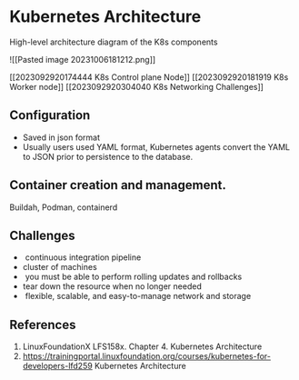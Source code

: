 # Kubernetes Architecture
High-level architecture diagram of the K8s components

![[Pasted image 20231006181212.png]]

[[2023092920174444 K8s Control plane Node]]
[[2023092920181919 K8s Worker node]]
[[2023092920304040 K8s Networking Challenges]]
## Configuration
- Saved in json format
- Usually users used YAML format, Kubernetes agents convert the YAML to JSON prior to persistence to the database.

## Container creation and management.
Buildah, Podman, containerd

## Challenges
-  continuous integration pipeline
-  cluster of machines
-  you must be able to perform rolling updates and rollbacks
-  tear down the resource when no longer needed
-  flexible, scalable, and easy-to-manage network and storage
## References
1. LinuxFoundationX LFS158x. Chapter 4. Kubernetes Architecture
2. https://trainingportal.linuxfoundation.org/courses/kubernetes-for-developers-lfd259 Kubernetes Architecture